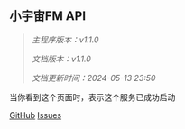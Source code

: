 ## 小宇宙FM API

> *主程序版本：v1.1.0*
>
> *文档版本：v1.1.0*
>
> *文档更新时间：2024-05-13 23:50*

当你看到这个页面时，表示这个服务已成功启动



[GitHub](https://github.com/ultrazg/xyz) [Issues](https://github.com/ultrazg/xyz/issues)